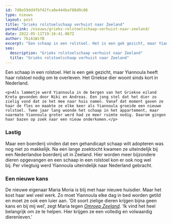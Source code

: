 ```yaml
---
id: 7d8e59dd4fbf42fca0e444baf88d9c06
type: nieuws
layout: post
title: "Grieks rolstoelschaap verhuist naar Zeeland"
permalink: /nieuws/grieks-rolstoelschaap-verhuist-naar-zeeland/
date: 2022-05-11T19:16:41.067Z
author: 7biA1WiYB
excerpt: "Een schaap in een rolstoel. Het is een gek gezicht, maar Yiannoula heeft haar rolstoel nodig om te overleven. Het Griekse dier woont sinds kort in Nederland.  "
seo:
  description: "Grieks rolstoelschaap verhuist naar Zeeland"
  title: "Grieks rolstoelschaap verhuist naar Zeeland"
---
```

Een schaap in een rolstoel. Het is een gek gezicht, maar Yiannoula heeft haar rolstoel nodig om te overleven. Het Griekse dier woont sinds kort in Nederland.  

    <p>Als lammetje werd Yiannoula in de bergen van het Griekse eiland Kreta gevonden door Niki en Andreas. Een jong stel dat het dier zo zielig vond dat ze het mee naar huis namen. Vanaf dat moment gaven ze haar de fles en maakte ze elke keer als Yiannoula groeide een nieuwe rolstoel. Twee jaar lang woonde het schaap in het appartement, maar naarmate Yiannoula groter werd had ze meer ruimte nodig. Daarom gingen haar bazen op zoek naar een nieuw onderkomen.</p>
<h3>Lastig</h3>
<p>Maar een boerderij vinden dat een gehandicapt schaap wilt adopteren was nog niet zo makkelijk. Na een lange zoektocht kwamen ze uiteindelijk bij een Nederlandse boerderij uit in Zeeland. Hier worden meer bijzondere dieren opgevangen en een schaap in een rolstoel kon er ook nog wel bij. Per vliegtuig werd Yiannoula uiteindelijk naar Nederland gebracht.</p>
<h3>Een nieuwe kans</h3>
<p>De nieuwe eigenaar Maria Moria is blij met haar nieuwe huisdier. Maar het kost haar wel veel werk. Zo moet Yiannoula elke dag in bed worden getild en moet ze ook een luier aan. 'Dit soort zielige dieren krijgen bijna geen kans en bij mij wel’, zegt Maria tegen <em><a href="https://www.omroepzeeland.nl/nieuws/110043/Dit-is-hoe-rolstoelschaap-Yiannoula-uit-Griekenland-in-Biervliet-belandde" target="_blank">Omroep Zeeland</a></em>. ‘Ik vind het heel belangrijk om ze te helpen. Hier krijgen ze een volledig en volwaardig dierenleven.'</p>  
